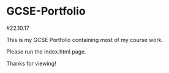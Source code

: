 # GCSE-Portfolio
#22.10.17

This is my GCSE Portfolio containing most of my course work.

Please run the index.html page.

Thanks for viewing!
